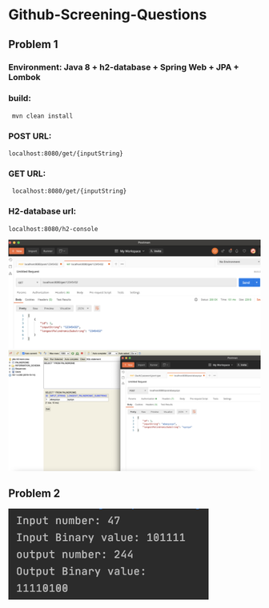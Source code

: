 # Github-Screening-Questions

## Problem 1  
### Environment: Java 8 + h2-database + Spring Web + JPA + Lombok
  ### build:
     mvn clean install
 ### POST URL: 
    localhost:8080/get/{inputString}
 ### GET URL: 
     localhost:8080/get/{inputString}
 ### H2-database url:
    localhost:8080/h2-console
 <img src="Problem1_Get.png"  width="800" />
 <img src="Problem1_Post.png"  width="800" />
 
 ## Problem 2   
<img src="Problem2.png"  width="400" />
